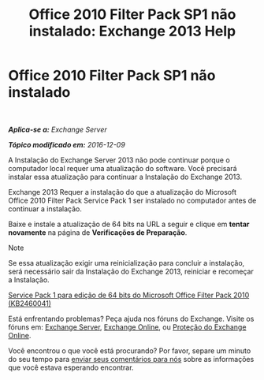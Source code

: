 ﻿---
title: 'Office 2010 Filter Pack SP1 não instalado: Exchange 2013 Help'
TOCTitle: Office 2010 Filter Pack SP1 não instalado
ms:assetid: 0fbb9c25-cb01-493d-8101-640f17785717
ms:mtpsurl: https://technet.microsoft.com/pt-br/library/ms.exch.setupreadiness.msfilterpackv2sp1notinstalled(v=EXCHG.150)
ms:contentKeyID: 50485032
ms.date: 05/22/2018
mtps_version: v=EXCHG.150
ms.translationtype: MT
---

# Office 2010 Filter Pack SP1 não instalado

 

_**Aplica-se a:** Exchange Server_

_**Tópico modificado em:** 2016-12-09_

A Instalação do Exchange Server 2013 não pode continuar porque o computador local requer uma atualização do software. Você precisará instalar essa atualização para continuar a Instalação do Exchange 2013.

Exchange 2013 Requer a instalação do que a atualização do Microsoft Office 2010 Filter Pack Service Pack 1 ser instalado no computador antes de continuar a instalação.

Baixe e instale a atualização de 64 bits na URL a seguir e clique em **tentar novamente** na página de **Verificações de Preparação**.


> [!NOTE]
> Se essa atualização exigir uma reinicialização para concluir a instalação, será necessário sair da Instalação do Exchange 2013, reiniciar e recomeçar a Instalação.



[Service Pack 1 para edição de 64 bits do Microsoft Office Filter Pack 2010 (KB2460041)](https://go.microsoft.com/fwlink/p/?linkid=254043)

Está enfrentando problemas? Peça ajuda nos fóruns do Exchange. Visite os fóruns em: [Exchange Server](https://go.microsoft.com/fwlink/p/?linkid=60612), [Exchange Online](https://go.microsoft.com/fwlink/p/?linkid=267542), ou [Proteção do Exchange Online](https://go.microsoft.com/fwlink/p/?linkid=285351).

Você encontrou o que você está procurando? Por favor, separe um minuto do seu tempo para [enviar seus comentários para nós](mailto:exsetuphelpfeedback@microsoft.com?subject=exchange%202013%20setup%20help%20feedback) sobre as informações que você estava esperando encontrar.

